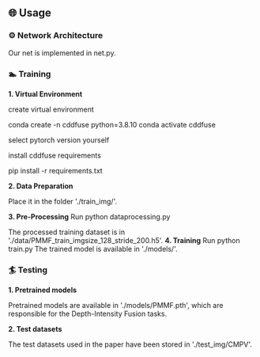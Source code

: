 ## 🌐 Usage

### ⚙ Network Architecture

Our net is implemented in net.py.

### 🏊 Training
**1. Virtual Environment**

create virtual environment

conda create -n cddfuse python=3.8.10
conda activate cddfuse

select pytorch version yourself

install cddfuse requirements

pip install -r requirements.txt

**2. Data Preparation**

 Place it in the folder './train_img/'.

**3. Pre-Processing**
Run python dataprocessing.py
 
The processed training dataset is in './data/PMMF_train_imgsize_128_stride_200.h5'.
**4. Training**
Run python train.py
The trained model is available in './models/'.

### 🏄 Testing

**1. Pretrained models**

Pretrained models are available in './models/PMMF.pth', which are responsible for the Depth-Intensity Fusion  tasks.

**2. Test datasets**

The test datasets used in the paper have been stored in './test_img/CMPV'.

